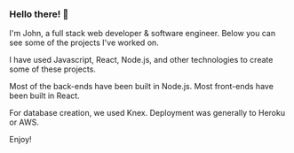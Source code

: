 ### Hello there! 👋

I'm John, a full stack web developer & software engineer. Below you can see some of the projects I've worked on. 

I have used Javascript, React, Node.js, and other technologies to create some of these projects. 

Most of the back-ends have been built in Node.js. Most front-ends have been built in React. 

For database creation, we used Knex. Deployment was generally to Heroku or AWS.

Enjoy!

<!--
**digitalmachines/digitalmachines** is a ✨ _special_ ✨ repository because its `README.md` (this file) appears on your GitHub profile.

Here are some ideas to get you started:

- 🔭 I’m currently working on ...
- 🌱 I’m currently learning ...
- 👯 I’m looking to collaborate on ...
- 🤔 I’m looking for help with ...
- 💬 Ask me about ...
- 📫 How to reach me: ...
- 😄 Pronouns: ...
- ⚡ Fun fact: ...
-->
